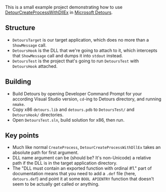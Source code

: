 This is a small example project demonstrating how to use [DetourCreateProcessWithDllEx](https://github.com/microsoft/Detours/wiki/DetourCreateProcessWithDllEx) in [Microsoft Detours](https://github.com/microsoft/Detours).

## Structure

- `DetoursTarget` is our target application, which does no more than a `ShowMessage` call.
- `DetoursHook` is the DLL that we're going to attach to it, which intercepts that `ShowMessage` call and dumps it into `stdout` instead.
- `DetoursTest` is the project that's going to run `DetoursTest` with `DetoursHook` attached.

## Building

- Build Detours by opening Developer Command Prompt for your according Visual Studio version, `cd`-ing to Detours directory, and running `nmake`.
- Copy x86 `detours.lib` and `detours.pdb` to `DetoursTest/` and `DetoursHook/` directories.
- Open `DetoursTest.sln`, build solution for x86, then run.

## Key points

- Much like normal `CreateProcess`, `DetourCreateProcessWithDllEx` takes an absolute path for first argument.
- DLL name argument can be (should be? It's non-Unicode) a relative path if the DLL is in the target application directory.
- The "DLL must contain an exported function with ordinal #1." part of documentation means that you need to add a `.def` file (here, `detours.def`) and point it at some `BOOL APIENTRY` function that doesn't seem to be actually get called or anything.

